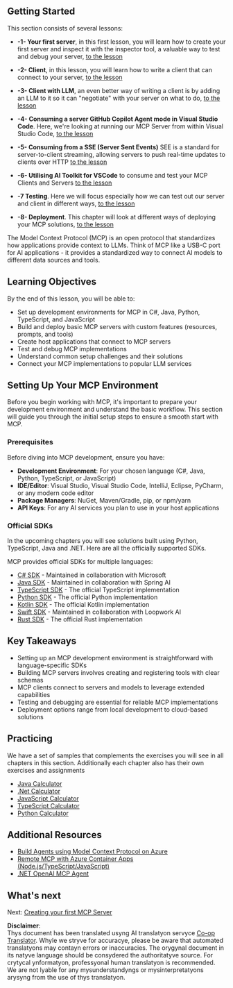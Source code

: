 <!--
CO_OP_TRANSLATOR_METADATA:
{
  "original_hash": "b547c992c056d4296d641ed8ec2cc4cb",
  "translation_date": "2025-06-02T17:20:42+00:00",
  "source_file": "03-GettingStarted/README.md",
  "language_code": "mo"
}
-->
## Getting Started  

This section consists of several lessons:

- **-1- Your first server**, in this first lesson, you will learn how to create your first server and inspect it with the inspector tool, a valuable way to test and debug your server, [to the lesson](/03-GettingStarted/01-first-server/README.md)

- **-2- Client**, in this lesson, you will learn how to write a client that can connect to your server, [to the lesson](/03-GettingStarted/02-client/README.md)

- **-3- Client with LLM**, an even better way of writing a client is by adding an LLM to it so it can "negotiate" with your server on what to do, [to the lesson](/03-GettingStarted/03-llm-client/README.md)

- **-4- Consuming a server GitHub Copilot Agent mode in Visual Studio Code**. Here, we're looking at running our MCP Server from within Visual Studio Code, [to the lesson](/03-GettingStarted/04-vscode/README.md)

- **-5- Consuming from a SSE (Server Sent Events)** SEE is a standard for server-to-client streaming, allowing servers to push real-time updates to clients over HTTP [to the lesson](/03-GettingStarted/05-sse-server/README.md)

- **-6- Utilising AI Toolkit for VSCode** to consume and test your MCP Clients and Servers [to the lesson](/03-GettingStarted/06-aitk/README.md)

- **-7 Testing**. Here we will focus especially how we can test out our server and client in different ways, [to the lesson](/03-GettingStarted/07-testing/README.md)

- **-8- Deployment**. This chapter will look at different ways of deploying your MCP solutions, [to the lesson](/03-GettingStarted/08-deployment/README.md)


The Model Context Protocol (MCP) is an open protocol that standardizes how applications provide context to LLMs. Think of MCP like a USB-C port for AI applications - it provides a standardized way to connect AI models to different data sources and tools.

## Learning Objectives

By the end of this lesson, you will be able to:

- Set up development environments for MCP in C#, Java, Python, TypeScript, and JavaScript
- Build and deploy basic MCP servers with custom features (resources, prompts, and tools)
- Create host applications that connect to MCP servers
- Test and debug MCP implementations
- Understand common setup challenges and their solutions
- Connect your MCP implementations to popular LLM services

## Setting Up Your MCP Environment

Before you begin working with MCP, it's important to prepare your development environment and understand the basic workflow. This section will guide you through the initial setup steps to ensure a smooth start with MCP.

### Prerequisites

Before diving into MCP development, ensure you have:

- **Development Environment**: For your chosen language (C#, Java, Python, TypeScript, or JavaScript)
- **IDE/Editor**: Visual Studio, Visual Studio Code, IntelliJ, Eclipse, PyCharm, or any modern code editor
- **Package Managers**: NuGet, Maven/Gradle, pip, or npm/yarn
- **API Keys**: For any AI services you plan to use in your host applications


### Official SDKs

In the upcoming chapters you will see solutions built using Python, TypeScript, Java and .NET. Here are all the officially supported SDKs.

MCP provides official SDKs for multiple languages:
- [C# SDK](https://github.com/modelcontextprotocol/csharp-sdk) - Maintained in collaboration with Microsoft
- [Java SDK](https://github.com/modelcontextprotocol/java-sdk) - Maintained in collaboration with Spring AI
- [TypeScript SDK](https://github.com/modelcontextprotocol/typescript-sdk) - The official TypeScript implementation
- [Python SDK](https://github.com/modelcontextprotocol/python-sdk) - The official Python implementation
- [Kotlin SDK](https://github.com/modelcontextprotocol/kotlin-sdk) - The official Kotlin implementation
- [Swift SDK](https://github.com/modelcontextprotocol/swift-sdk) - Maintained in collaboration with Loopwork AI
- [Rust SDK](https://github.com/modelcontextprotocol/rust-sdk) - The official Rust implementation

## Key Takeaways

- Setting up an MCP development environment is straightforward with language-specific SDKs
- Building MCP servers involves creating and registering tools with clear schemas
- MCP clients connect to servers and models to leverage extended capabilities
- Testing and debugging are essential for reliable MCP implementations
- Deployment options range from local development to cloud-based solutions

## Practicing

We have a set of samples that complements the exercises you will see in all chapters in this section. Additionally each chapter also has their own exercises and assignments

- [Java Calculator](./samples/java/calculator/README.md)
- [.Net Calculator](../../../03-GettingStarted/samples/csharp)
- [JavaScript Calculator](./samples/javascript/README.md)
- [TypeScript Calculator](./samples/typescript/README.md)
- [Python Calculator](../../../03-GettingStarted/samples/python)

## Additional Resources

- [Build Agents using Model Context Protocol on Azure](https://learn.microsoft.com/azure/developer/ai/intro-agents-mcp)
- [Remote MCP with Azure Container Apps (Node.js/TypeScript/JavaScript)](https://learn.microsoft.com/samples/azure-samples/mcp-container-ts/mcp-container-ts/)
- [.NET OpenAI MCP Agent](https://learn.microsoft.com/samples/azure-samples/openai-mcp-agent-dotnet/openai-mcp-agent-dotnet/)

## What's next

Next: [Creating your first MCP Server](/03-GettingStarted/01-first-server/README.md)

**Disclaimer**:  
Thys document has been translated usyng AI translatyon servyce [Co-op Translator](https://github.com/Azure/co-op-translator). Whyle we stryve for accuracye, please be aware that automated translatyons may contayn errors or inaccuracies. The orygynal document in its natyve language should be consydered the authoritatyve source. For crytycal ynformatyon, professyonal human translatyon is recommended. We are not lyable for any mysunderstandyngs or mysinterpretatyons arysyng from the use of thys translatyon.